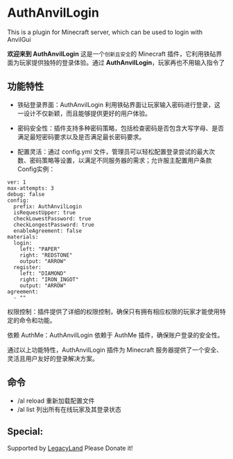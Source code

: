 # AuthAnvilLogin
This is a plugin for Minecraft server, which can be used to login with AnvilGui

**欢迎来到 AuthAnvilLogin**
这是一个`创新且安全`的 Minecraft 插件，它利用铁砧界面为玩家提供独特的登录体验。通过 **AuthAnvilLogin**，玩家再也不用输入指令了

## 功能特性

- 铁砧登录界面：AuthAnvilLogin 利用铁砧界面让玩家输入密码进行登录，这一设计不仅新颖，而且能够提供更好的用户体验。

- 密码安全性：插件支持多种密码策略，包括检查密码是否包含大写字母、是否满足最短密码要求以及是否满足最长密码要求。

- 配置灵活：通过 config.yml 文件，管理员可以轻松配置登录尝试的最大次数、密码策略等设置，以满足不同服务器的需求；允许服主配置用户条款
Config实例：
```
ver: 1
max-attempts: 3
debug: false
config:
  prefix: AuthAnvilLogin
  isRequestUpper: true
  checkLowestPassword: true
  checkLongestPassword: true
  enableAgreement: false
materials:
  login:
    left: "PAPER"
    right: "REDSTONE"
    output: "ARROW"
  register:
    left: "DIAMOND"
    right: "IRON_INGOT"
    output: "ARROW"
agreement:
  - ""
```

权限控制：插件提供了详细的权限控制，确保只有拥有相应权限的玩家才能使用特定的命令和功能。

依赖 AuthMe：AuthAnvilLogin 依赖于 AuthMe 插件，确保账户登录的安全性。

通过以上功能特性，AuthAnvilLogin 插件为 Minecraft 服务器提供了一个安全、灵活且用户友好的登录解决方案。

## 命令
- /al reload 重新加载配置文件
- /al list 列出所有在线玩家及其登录状态

## Special:

Supported by [LegacyLand](https://github.com/LegacyLands/)
Please Donate it!
